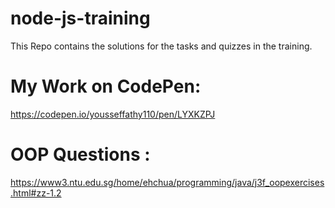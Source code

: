 # node-js-training
This Repo contains the solutions for the tasks and quizzes in the training.

# My Work on CodePen:
https://codepen.io/yousseffathy110/pen/LYXKZPJ

# OOP Questions :
https://www3.ntu.edu.sg/home/ehchua/programming/java/j3f_oopexercises.html#zz-1.2
